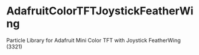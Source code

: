 # AdafruitColorTFTJoystickFeatherWing
Particle Library for Adafruit Mini Color TFT with Joystick FeatherWing (3321)
